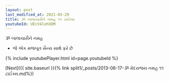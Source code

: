 ```yaml
---
layout: post
last_modified_at: 2021-03-29
title: ૐ બાલાચારીને નમહ ૧૧ ટાઈમ્સ
youtubeId: UEcV4lehXDM
---
```

 
 
 ૐ બાલાચારીને નમહ  
 
 -  જે એક મજબૂત સૈન્ય સાથે ફરે છે 
 
  
 
  
 
 
 
 
 
 


{% include youtubePlayer.html id=page.youtubeId %}
 
[Next]({{ site.baseurl }}{% link  split1/_posts/2013-06-17-ૐ મેદરાજય નમહ ૧૧ ટાઈમ્સ.md%})
 
